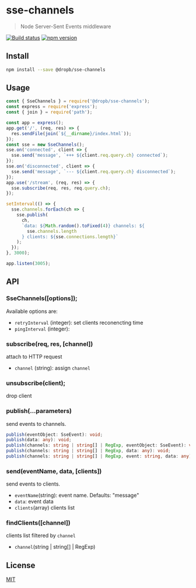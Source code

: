 # sse-channels

> Node Server-Sent Events middleware

[![Build status][travis-image]][travis-url]
[![npm version][npm-image]][npm-url]

## Install

```sh
npm install --save @dropb/sse-channels
```

## Usage

```js
const { SseChannels } = require('@dropb/sse-channels');
const express = require('express');
const { join } = require('path');

const app = express();
app.get('/', (req, res) => {
  res.sendFile(join(`${__dirname}/index.html`));
});
const sse = new SseChannels();
sse.on('connected', client => {
  sse.send('message', `+++ ${client.req.query.ch} connected`);
});
sse.on('disconnected', client => {
  sse.send('message', `--- ${client.req.query.ch} disconnected`);
});
app.use('/stream', (req, res) => {
  sse.subscribe(req, res, req.query.ch);
});

setInterval(() => {
  sse.channels.forEach(ch => {
    sse.publish(
      ch,
      `data: ${Math.random().toFixed(4)} channels: ${
        sse.channels.length
      } clients: ${sse.connections.length}`
    );
  });
}, 3000);

app.listen(3005);
```

## API

### SseChannels([options]);

Available options are:

- `retryInterval` (integer): set clients reconencting time
- `pingInterval` (integer):

### subscribe(req, res, [channel])

attach to HTTP request

- `channel` (string): assign `channel`

### unsubscribe(client);

drop client

### publish(...parameters)

send events to channels.

```ts
publish(eventObject: SseEvent): void;
publish(data: any): void;
publish(channels: string | string[] | RegExp, eventObject: SseEvent): void;
publish(channels: string | string[] | RegExp, data: any): void;
publish(channels: string | string[] | RegExp, event: string, data: any): void;
```

### send(eventName, data, [clients])

send events to clients.

- `eventName`(string): event name. Defaults: "message"
- `data`: event data
- `clients`(array) clients list

### findClients([channel])

clients list filtered by `channel`

- `channel`(string | string[] | RegExp)

## License

[MIT](LICENSE)

[npm-image]: https://img.shields.io/npm/v/@dropb/sse-channels.svg
[npm-url]: https://www.npmjs.com/package/@dropb/sse-channels
[travis-image]: https://travis-ci.org/kukhariev/sse-channels.svg?branch=master
[travis-url]: https://travis-ci.org/kukhariev/sse-channels
